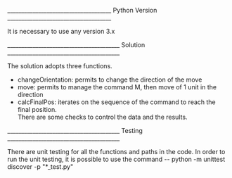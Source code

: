 _____________________________________ Python Version _____________________________________

It is necessary to use any version 3.x

________________________________________ Solution ________________________________________

The solution adopts three functions.

- changeOrientation: permits to change the direction of the move
- move: permits to manage the command M, then move of 1 unit in the direction
- calcFinalPos: iterates on the sequence of the command to reach the final position.  
There are some checks to control the data and the results.

________________________________________ Testing ________________________________________

There are unit testing for all the functions and paths in the code. In order to run the
unit testing, it is possible to use the command
	-- python -m unittest discover -p "*_test.py"
